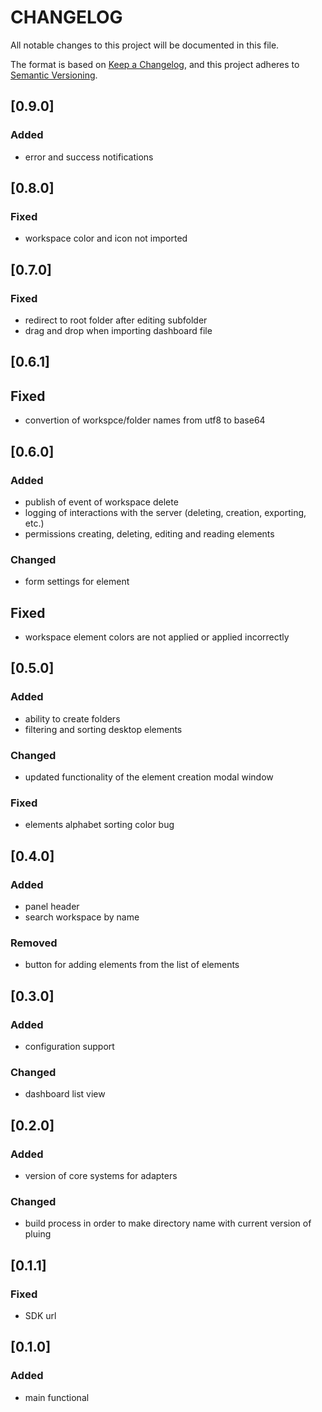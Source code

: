 # CHANGELOG

All notable changes to this project will be documented in this file.

The format is based on [Keep a Changelog](https://keepachangelog.com/en/1.0.0/),
and this project adheres to [Semantic Versioning](https://semver.org/spec/v2.0.0.html).

## [0.9.0]

### Added

- error and success notifications

## [0.8.0]

### Fixed

- workspace color and icon not imported

## [0.7.0]

### Fixed

- redirect to root folder after editing subfolder
- drag and drop when importing dashboard file

## [0.6.1]

## Fixed

- convertion of workspce/folder names from utf8 to base64

## [0.6.0]

### Added

- publish of event of workspace delete
- logging of interactions with the server (deleting, creation, exporting, etc.)
- permissions creating, deleting, editing and reading elements

### Changed

- form settings for element

## Fixed

- workspace element colors are not applied or applied incorrectly

## [0.5.0]

### Added

- ability to create folders
- filtering and sorting desktop elements

### Changed

- updated functionality of the element creation modal window

### Fixed

- elements alphabet sorting color bug

## [0.4.0]

### Added

- panel header
- search workspace by name

### Removed

- button for adding elements from the list of elements

## [0.3.0]

### Added

- configuration support

### Changed

- dashboard list view

## [0.2.0]

### Added

- version of core systems for adapters

### Changed

- build process in order to make directory name with current version of pluing

## [0.1.1]

### Fixed

- SDK url

## [0.1.0]

### Added

- main functional
